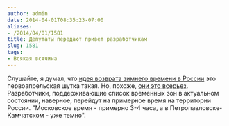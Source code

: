 ```yaml
---
author: admin
date: 2014-04-01T08:35:23-07:00
aliases:
- /2014/04/01/1581
title: Депутаты передают привет разработчикам
slug: 1581
tags:
- Всякая всячина
---
```


Слушайте, я думал, что [идея возврата зимнего времени в России](http://www.newsru.com/russia/01apr2014/admin.html) это первоапрельская шутка такая. Но, похоже, [они это всерьез](http://www.newsru.com/russia/20jan2014/duma_time.html). Разработчики, поддерживающие список временных зон в актуальном состоянии, наверное, перейдут на примерное время на территории России. "Московское время - примерно 3-4 часа, а в Петропавловске-Камчатском - уже темно".

<!--more-->
